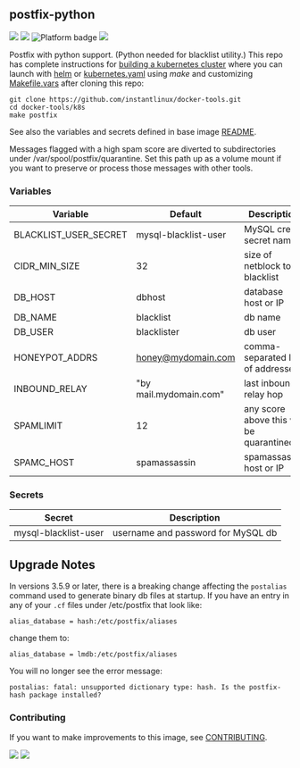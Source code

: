 ## postfix-python
[![](https://img.shields.io/docker/v/instantlinux/postfix-python?sort=date)](https://hub.docker.com/r/instantlinux/postfix-python/tags "Version badge") [![](https://img.shields.io/docker/image-size/instantlinux/postfix-python?sort=date)](https://github.com/instantlinux/docker-tools/-/blob/main/images/postfix-python "Image badge") ![](https://img.shields.io/badge/platform-amd64%20arm64%20arm%2Fv6%20arm%2Fv7-blue "Platform badge") [![](https://img.shields.io/badge/dockerfile-latest-blue)](https://gitlab.com/instantlinux/docker-tools/-/blob/main/images/postfix-python/Dockerfile "dockerfile")

Postfix with python support. (Python needed for blacklist utility.) This repo has complete instructions for
[building a kubernetes cluster](https://github.com/instantlinux/docker-tools/blob/main/k8s/README.md) where you can launch with [helm](https://github.com/instantlinux/docker-tools/tree/main/images/postfix-python/helm) or [kubernetes.yaml](https://github.com/instantlinux/docker-tools/blob/main/images/postfix-python/kubernetes.yaml) using _make_ and customizing [Makefile.vars](https://github.com/instantlinux/docker-tools/blob/main/k8s/Makefile.vars) after cloning this repo:
~~~
git clone https://github.com/instantlinux/docker-tools.git
cd docker-tools/k8s
make postfix
~~~

See also the variables and secrets defined in base image [README](https://github.com/instantlinux/docker-tools/blob/main/images/postfix/README.md).

Messages flagged with a high spam score are diverted to subdirectories under /var/spool/postfix/quarantine. Set this path up as a volume mount if you want to preserve or process those messages with other tools.

### Variables

| Variable | Default | Description |
| -------- | ------- | ----------- |
| BLACKLIST_USER_SECRET | mysql-blacklist-user | MySQL cred secret name |
| CIDR_MIN_SIZE | 32 | size of netblock to blacklist |
| DB_HOST | dbhost | database host or IP |
| DB_NAME | blacklist | db name |
| DB_USER | blacklister | db user |
| HONEYPOT_ADDRS | honey@mydomain.com | comma-separated list of addresses |
| INBOUND_RELAY | "by mail.mydomain.com" | last inbound relay hop |
| SPAMLIMIT | 12 | any score above this will be quarantined |
| SPAMC_HOST | spamassassin | spamassassin host or IP |

### Secrets

| Secret | Description |
| ------ | ----------- |
| mysql-blacklist-user | username and password for MySQL db |

## Upgrade Notes

In versions 3.5.9 or later, there is a breaking change affecting the `postalias` command used to generate binary db files at startup.  If you have an entry in any of your `.cf` files under /etc/postfix that look like:
```
alias_database = hash:/etc/postfix/aliases
```
change them to:
```
alias_database = lmdb:/etc/postfix/aliases
```
You will no longer see the error message:
```
postalias: fatal: unsupported dictionary type: hash. Is the postfix-hash package installed?
```

### Contributing

If you want to make improvements to this image, see [CONTRIBUTING](https://github.com/instantlinux/docker-tools/blob/main/CONTRIBUTING.md).

[![](https://img.shields.io/badge/license-IPL--1.0-red.svg)](https://opensource.org/licenses/IPL-1.0 "License badge") [![](https://img.shields.io/badge/code-vdukhovni%2Fpostfix-blue.svg)](https://github.com/vdukhovni/postfix "Code repo")
